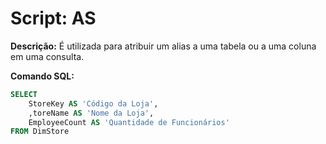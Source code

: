 # Script: AS

**Descrição:** É utilizada para atribuir um alias a uma tabela ou a uma coluna em uma consulta.

**Comando SQL:**
```SQL
SELECT
	StoreKey AS 'Código da Loja',
	,toreName AS 'Nome da Loja',
	EmployeeCount AS 'Quantidade de Funcionários'
FROM DimStore
